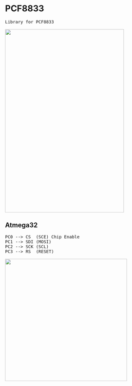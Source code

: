 # PCF8833

<pre>
Library for PCF8833

<img align="left" width="390" height="600" src="https://github.com/josimarpereiraleite/PCF8833/blob/main/Images/1.png"><br />
</pre>

## Atmega32 

<pre>
PC0 --> CS  (SCE) Chip Enable
PC1 --> SDI (MOSI)
PC2 --> SCK (SCL)
PC3 --> RS  (RESET)

<img align="left" width="400" height="400" src="https://github.com/josimarpereiraleite/PCF8833/blob/main/Images/2.png">
</pre>
